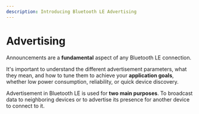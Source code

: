```yaml
---
description: Introducing Bluetooth LE Advertising
---
```


# Advertising

Announcements are a **fundamental** aspect of any Bluetooth LE connection.

It's important to understand the different advertisement parameters, what they mean, and how to tune them to achieve your **application goals**, whether low power consumption, reliability, or quick device discovery.

Advertisement in Bluetooth LE is used for **two main purposes**. To broadcast data to neighboring devices or to advertise its presence for another device to connect to it.
